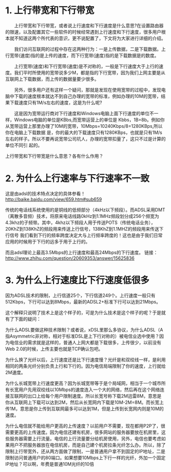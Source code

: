 # 1. 上行带宽和下行带宽
 　　上行带宽和下行带宽，或者说上行速度和下行速度是什么意思?在设置路由器的限速，以及配置其它一些软件的时候经常遇到上行速度和下行速度，很多用户根本就不知道这两个所代表的意识，更不说配置了，下文将为大家进行详细的介绍。

　　我们访问互联网的过程中存在这两种行为：一是上传数据，二是下载数据。上行宽带(速度)指的是上传的速度，而下行宽带(速度)指的是下载数据是的数度。

　　上行宽带(速度)和下行宽带(速度)是不对称的，一般是下行速度大于上行的速度。我们平时所使用的宽带说多少M，都是指的下行宽带，因为我们上网主要是从互联网上下载数据，而上传的数据量要少很多。

　　另外，很多用户还有这样一个疑问，那就是发现在使用宽带的过程中，发现电脑中下载的速度根本就达不到自己办理的宽带的标准，例如办理的10M的宽带，结果下载速度只有1M/s左右的速度，这是为什么呢?

　　这是因为宽带运行商对下行速度和Windows电脑上面下行速度的单位不一样，Windows电脑的单位是KBbs,而宽带运营上的单位是 Kbbs，1B=8b。例如你从宽带运营上那里办理了10M的宽带，10Mbps=10240Kbps/8=1280KBps,所以你在电脑上下载数据 是，你的最大的下载速度只有1280KBps，也就是只有1M/s左右的样子。所以不要再说宽带公司坑人，办理的宽带扣量了，这只不过是计算的单位不同引 起的。

上行带宽和下行带宽是什么意思？各有什么作用？   

# 2. 为什么上行速率与下行速率不一致
这是由adsl的技术特点决定的具体参看！http://baike.baidu.com/view/659.htm#sub659 

传统的电话线系统使用的是铜线的低频部分（4kHz以下频段）。而ADSL采用DMT（离散多音频）技术，将原来电话线路0kHz到1.1MHz频段划分成256个频宽为4.3khz的子频带。其中，4khz以下频段人用于传送POTS（传统电话业务），20KhZ到138KhZ的频段用来传送上行信号，138KhZ到1.1MHZ的频段用来传送下行信号
我们看到下行的频率跨度决定大与上行频率跨度的！这也是由于我们日常应用的时候用于下行的远多于用于上行的。

而且adsl理论上最高3.5Mbps的上行速度和最高24Mbps的下行速度。
链接：http://www.zhihu.com/question/20609353/answer/15625836


# 3. 为什么上行速度比下行速度低很多
因为ADSL技术的限制，上行信道25个，下行信道249个。上行速度一般只有512Kbps，下行可以达到8Mbps，最新的ADSL2+标准下行可以达到21Mbps。

这个解释只说明了技术上是这个样子的，可是为什么技术是这个样子的呢？于是就有了下面的疑问：

为什么ADSL要做这种技术限制？或者说，xDSL里那么多协议，为什么ADSL（A指Asymmetric非对称，相对于标准DSL是上下行对称的）被电信业选中使用？因为电信业的需求就是这样的，普通人上网大都是下载很多，上传很少，以前没有Web 2.0的时候，上传主要也就是TCP确认包吧。

为什么换了光纤以后，上行速度还是比下行速度慢？光纤是和双绞线一样，是利用相同的两条光纤分别负责上行和下行的。因为电信局端限制了你的速度，上行就给2M速度。

为什么长城宽带上行速度更高？因为长城宽带等于是个局域网，相当于一个城市所有长宽用户先用双绞线以10Mbps的速度连入一个大的网络，然后再在这个网络连接互联网的出口上给每个用户限制速度。所以长宽号称下载2M迅雷8M，意思是你从互联网上下载可以达到2M，然后从长宽网内下载是10M-2M=8M。而长宽上传1M，意思是你上传到互联网最多可以达到1M，但是上传到长宽网内则是10M的速度。

为什么电信就不能给用户更高的上传速度？以前用户不需要，现在都用P2P了，很需要更高的上传速度。因为电信还建有机房，很多网站的服务器要放在机房里，这些服务器需要上行流量。电信的上行流量要分给机房使用，另外，电信也要考虑如果用户不把服务器放在电信机房，而是自己建个机房拉条光纤怎么办。所以，除了限制上行带宽外，还从两方面做了限制，一是普通用户拿不到固定的IP地址，二是限制访问普通用户的80端口。如果想要10Mbps上下行一样的光纤，外加一个固定IP地址？可以啊，年费是普通10M光纤的10倍